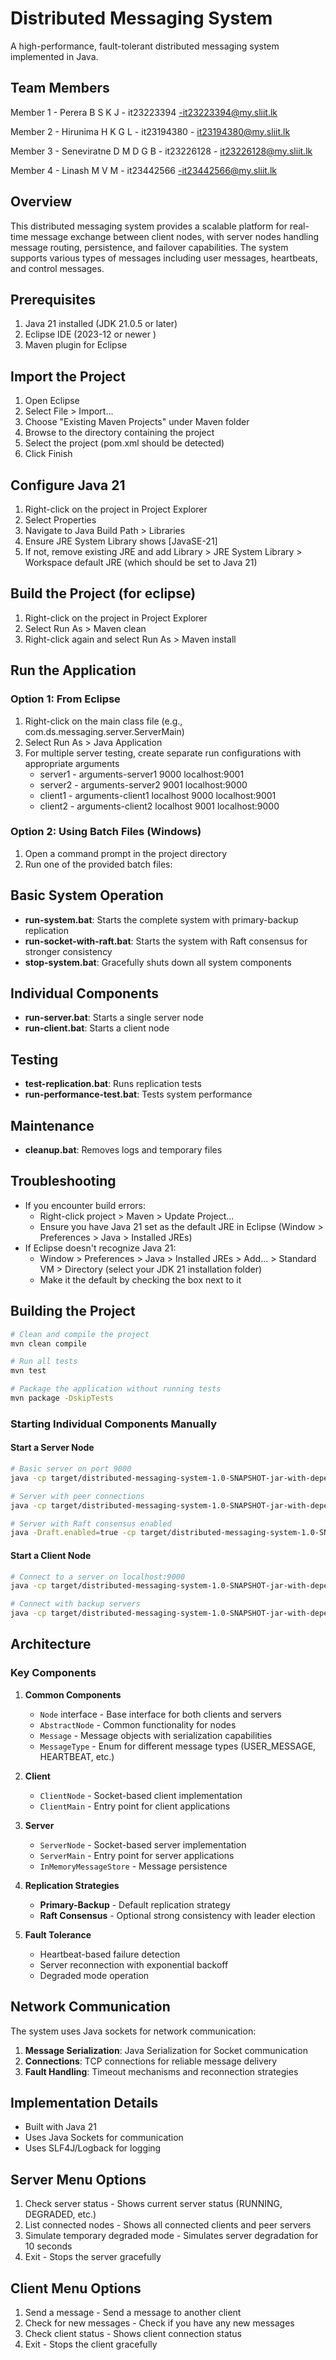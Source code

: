 # Distributed Messaging System

A high-performance, fault-tolerant distributed messaging system implemented in Java.

## Team Members

Member 1 - Perera B S K J - it23223394 -it23223394@my.sliit.lk

Member 2 - Hirunima H K G L - it23194380 - it23194380@my.sliit.lk

Member 3 - Seneviratne D M D G B - it23226128 - it23226128@my.sliit.lk

Member 4 - Linash M V M - it23442566 -it23442566@my.sliit.lk

## Overview

This distributed messaging system provides a scalable platform for real-time message exchange between client nodes, with server nodes handling message routing, persistence, and failover capabilities. The system supports various types of messages including user messages, heartbeats, and control messages.

## Prerequisites
1. Java 21 installed (JDK 21.0.5 or later)
2. Eclipse IDE (2023-12 or newer )
3. Maven plugin for Eclipse 

## Import the Project
1. Open Eclipse
2. Select File > Import...
3. Choose "Existing Maven Projects" under Maven folder
4. Browse to the directory containing the project
5. Select the project (pom.xml should be detected)
6. Click Finish

## Configure Java 21
1. Right-click on the project in Project Explorer
2. Select Properties
3. Navigate to Java Build Path > Libraries
4. Ensure JRE System Library shows [JavaSE-21]
5. If not, remove existing JRE and add Library > JRE System Library > Workspace default JRE (which should be set to Java 21)

## Build the Project (for eclipse)
1. Right-click on the project in Project Explorer
2. Select Run As > Maven clean
3. Right-click again and select Run As > Maven install

## Run the Application
### Option 1: From Eclipse
1. Right-click on the main class file (e.g., com.ds.messaging.server.ServerMain)
2. Select Run As > Java Application
3. For multiple server testing, create separate run configurations with appropriate arguments
    - server1 - arguments-server1 9000 localhost:9001
    - server2 - arguments-server2 9001 localhost:9000
    - client1 - arguments-client1 localhost 9000 localhost:9001
    - client2 - arguments-client2 localhost 9001 localhost:9000
    

### Option 2: Using Batch Files (Windows)
1. Open a command prompt in the project directory
2. Run one of the provided batch files:
  
## Basic System Operation
- **run-system.bat**: Starts the complete system with primary-backup replication
- **run-socket-with-raft.bat**: Starts the system with Raft consensus for stronger consistency
- **stop-system.bat**: Gracefully shuts down all system components

## Individual Components
- **run-server.bat**: Starts a single server node
- **run-client.bat**: Starts a client node

## Testing
- **test-replication.bat**: Runs replication tests
- **run-performance-test.bat**: Tests system performance

## Maintenance
- **cleanup.bat**: Removes logs and temporary files
  
## Troubleshooting
- If you encounter build errors:
  - Right-click project > Maven > Update Project...
  - Ensure you have Java 21 set as the default JRE in Eclipse (Window > Preferences > Java > Installed JREs)
- If Eclipse doesn't recognize Java 21:
  - Window > Preferences > Java > Installed JREs > Add... > Standard VM > Directory (select your JDK 21 installation folder)
  - Make it the default by checking the box next to it


## Building the Project

```bash
# Clean and compile the project
mvn clean compile

# Run all tests
mvn test

# Package the application without running tests
mvn package -DskipTests
```

### Starting Individual Components Manually

#### Start a Server Node
```bash
# Basic server on port 9000
java -cp target/distributed-messaging-system-1.0-SNAPSHOT-jar-with-dependencies.jar com.ds.messaging.server.ServerMain server1 9000

# Server with peer connections
java -cp target/distributed-messaging-system-1.0-SNAPSHOT-jar-with-dependencies.jar com.ds.messaging.server.ServerMain server2 9001 localhost:9000

# Server with Raft consensus enabled
java -Draft.enabled=true -cp target/distributed-messaging-system-1.0-SNAPSHOT-jar-with-dependencies.jar com.ds.messaging.server.ServerMain server3 9002 localhost:9000 localhost:9001
```

#### Start a Client Node
```bash
# Connect to a server on localhost:9000
java -cp target/distributed-messaging-system-1.0-SNAPSHOT-jar-with-dependencies.jar com.ds.messaging.client.ClientMain client1 localhost 9000

# Connect with backup servers
java -cp target/distributed-messaging-system-1.0-SNAPSHOT-jar-with-dependencies.jar com.ds.messaging.client.ClientMain client2 localhost 9000 localhost:9001
```
## Architecture

### Key Components

1. **Common Components**
   - `Node` interface - Base interface for both clients and servers
   - `AbstractNode` - Common functionality for nodes
   - `Message` - Message objects with serialization capabilities
   - `MessageType` - Enum for different message types (USER_MESSAGE, HEARTBEAT, etc.)

2. **Client**
   - `ClientNode` - Socket-based client implementation
   - `ClientMain` - Entry point for client applications

3. **Server**
   - `ServerNode` - Socket-based server implementation
   - `ServerMain` - Entry point for server applications
   - `InMemoryMessageStore` - Message persistence

4. **Replication Strategies**
   - **Primary-Backup** - Default replication strategy
   - **Raft Consensus** - Optional strong consistency with leader election

5. **Fault Tolerance**
   - Heartbeat-based failure detection
   - Server reconnection with exponential backoff
   - Degraded mode operation

## Network Communication

The system uses Java sockets for network communication:

1. **Message Serialization**: Java Serialization for Socket communication
2. **Connections**: TCP connections for reliable message delivery
3. **Fault Handling**: Timeout mechanisms and reconnection strategies

## Implementation Details

- Built with Java 21
- Uses Java Sockets for communication
- Uses SLF4J/Logback for logging

## Server Menu Options
1. Check server status - Shows current server status (RUNNING, DEGRADED, etc.)
2. List connected nodes - Shows all connected clients and peer servers
3. Simulate temporary degraded mode - Simulates server degradation for 10 seconds
4. Exit - Stops the server gracefully

## Client Menu Options
1. Send a message - Send a message to another client
2. Check for new messages - Check if you have any new messages
3. Check client status - Shows client connection status
4. Exit - Stops the client gracefully
